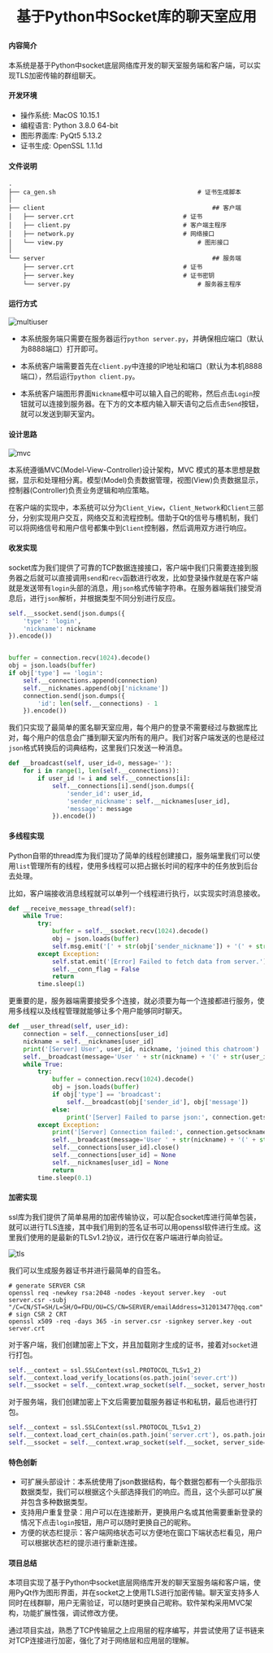 <h3 style="text-align:center;font-size:200%;" >基于Python中Socket库的聊天室应用</h3>

#### 内容简介

本系统是基于Python中socket底层网络库开发的聊天室服务端和客户端，可以实现TLS加密传输的群组聊天。

#### 开发环境

* 操作系统: MacOS 10.15.1
* 编程语言: Python 3.8.0 64-bit 
* 图形界面库: PyQt5 5.13.2
* 证书生成: OpenSSL 1.1.1d

#### 文件说明

```shell
.
├── ca_gen.sh 										# 证书生成脚本
│  
├── client 												## 客户端
│   ├── server.crt								# 证书
│   ├── client.py 								# 客户端主程序
│   ├── network.py 								# 网络接口 
│   └── view.py										# 图形接口
│  
└── server												## 服务端
    ├── server.crt								# 证书
    ├── server.key								# 证书密钥
    └── server.py									# 服务器主程序
```

#### 运行方式

![multiuser](./pic/multiuser.png)

* 本系统服务端只需要在服务器运行`python server.py`，并确保相应端口（默认为8888端口）打开即可。

* 本系统客户端需要首先在`client.py`中连接的IP地址和端口（默认为本机8888端口），然后运行`python client.py`。
* 本系统客户端图形界面`Nickname`框中可以输入自己的昵称，然后点击`Login`按钮就可以连接到服务器。在下方的文本框内输入聊天语句之后点击`Send`按钮，就可以发送到聊天室内。

#### 设计思路

![mvc](./pic/mvc.png)

本系统遵循MVC(Model-View-Controller)设计架构，MVC 模式的基本思想是数据，显示和处理相分离。模型(Model)负责数据管理，视图(View)负责数据显示，控制器(Controller)负责业务逻辑和响应策略。

在客户端的实现中，本系统可以分为`Client_View`，`Client_Network`和`Client`三部分，分别实现用户交互，网络交互和流程控制。借助于Qt的信号与槽机制，我们可以将网络信号和用户信号都集中到`Client`控制器，然后调用双方进行响应。

#### 收发实现

socket库为我们提供了可靠的TCP数据连接接口，客户端中我们只需要连接到服务器之后就可以直接调用`send`和`recv`函数进行收发，比如登录操作就是在客户端就是发送带有`login`头部的消息，用`json`格式传输字符串。在服务器端我们接受消息后，进行`json`解析，并根据类型不同分别进行反应。

```python
self.__ssocket.send(json.dumps({
    'type': 'login',
    'nickname': nickname
}).encode())


buffer = connection.recv(1024).decode()
obj = json.loads(buffer)
if obj['type'] == 'login':
    self.__connections.append(connection)
    self.__nicknames.append(obj['nickname'])
    connection.send(json.dumps({
        'id': len(self.__connections) - 1
    }).encode())
```

我们只实现了最简单的匿名聊天室应用，每个用户的登录不需要经过与数据库比对，每个用户的信息会广播到聊天室内所有的用户。我们对客户端发送的也是经过`json`格式转换后的词典结构，这里我们只发送一种消息。

```python
def __broadcast(self, user_id=0, message=''):
    for i in range(1, len(self.__connections)):
        if user_id != i and self.__connections[i]:
            self.__connections[i].send(json.dumps({
                'sender_id': user_id,
                'sender_nickname': self.__nicknames[user_id],
                'message': message
            }).encode())
```

#### 多线程实现

Python自带的thread库为我们提功了简单的线程创建接口，服务端里我们可以使用`list`管理所有的线程，使用多线程可以把占据长时间的程序中的任务放到后台去处理。

比如，客户端接收消息线程就可以单列一个线程进行执行，以实现实时消息接收。

```python
def __receive_message_thread(self):
    while True:
        try:
            buffer = self.__ssocket.recv(1024).decode()
            obj = json.loads(buffer)
            self.msg.emit('[' + str(obj['sender_nickname']) + '(' + str(obj['sender_id']) + ')' + ']' + obj['message'])
        except Exception:
            self.stat.emit('[Error] Failed to fetch data from server.')
            self.__conn_flag = False
            return
        time.sleep(1)     
```

更重要的是，服务器端需要接受多个连接，就必须要为每一个连接都进行服务，使用多线程以及线程管理就能够让多个用户能够同时聊天。

```python
def __user_thread(self, user_id):
    connection = self.__connections[user_id]
    nickname = self.__nicknames[user_id]
    print('[Server] User', user_id, nickname, 'joined this chatroom')
    self.__broadcast(message='User ' + str(nickname) + '(' + str(user_id) + ')' + 'joined this chatroom')
    while True:
        try:
            buffer = connection.recv(1024).decode()
            obj = json.loads(buffer)
            if obj['type'] == 'broadcast':
                self.__broadcast(obj['sender_id'], obj['message'])
            else:
                print('[Server] Failed to parse json:', connection.getsockname(), connection.fileno())
        except Exception:
            print('[Server] Connection failed:', connection.getsockname(), connection.fileno())
            self.__broadcast(message='User ' + str(nickname) + '(' + str(user_id) + ')' + 'exited the chatroom')
            self.__connections[user_id].close()
            self.__connections[user_id] = None
            self.__nicknames[user_id] = None
            return
        time.sleep(0.1)
```

#### 加密实现

ssl库为我们提供了简单易用的加密传输协议，可以配合socket库进行简单包装，就可以进行TLS连接，其中我们用到的签名证书可以用openssl软件进行生成。这里我们使用的是最新的TLSv1.2协议，进行仅在客户端进行单向验证。

![tls](./pic/tls.png)

我们可以生成服务器证书并进行最简单的自签名。

```shell
# generate SERVER CSR
openssl req -newkey rsa:2048 -nodes -keyout server.key  -out server.csr -subj "/C=CN/ST=SH/L=SH/O=FDU/OU=CS/CN=SERVER/emailAddress=312013477@qq.com"
# sign CSR 2 CRT
openssl x509 -req -days 365 -in server.csr -signkey server.key -out server.crt
```

对于客户端，我们创建加密上下文，并且加载刚才生成的证书，接着对`socket`进行打包。

```python
self.__context = ssl.SSLContext(ssl.PROTOCOL_TLSv1_2)
self.__context.load_verify_locations(os.path.join('sever.crt'))
self.__ssocket = self.__context.wrap_socket(self.__socket, server_hostname='SERVER')
```

对于服务端，我们创建加密上下文后需要加载服务器证书和私钥，最后也进行打包。

```python
self.__context = ssl.SSLContext(ssl.PROTOCOL_TLSv1_2)
self.__context.load_cert_chain(os.path.join('server.crt'), os.path.join('server.key'))
self.__ssocket = self.__context.wrap_socket(self.__socket, server_side=True)
```

#### 特色创新

* 可扩展头部设计：本系统使用了json数据结构，每个数据包都有一个头部指示数据类型，我们可以根据这个头部选择我们的响应。而且，这个头部可以扩展并包含多种数据类型。
* 支持用户重复登录：用户可以在连接断开，更换用户名或其他需要重新登录的情况下点击`login`按钮，用户可以随时更换自己的昵称。
* 方便的状态栏提示：客户端网络状态可以方便地在窗口下端状态栏看见，用户可以根据状态栏的提示进行重新连接。

#### 项目总结

本项目实现了基于Python中socket底层网络库开发的聊天室服务端和客户端，使用PyQt作为图形界面，并在socket之上使用TLS进行加密传输。聊天室支持多人同时在线群聊，用户无需验证，可以随时更换自己昵称。软件架构采用MVC架构，功能扩展性强，调试修改方便。

通过项目实战，熟悉了TCP传输层之上应用层的程序编写，并尝试使用了证书链来对TCP连接进行加密，强化了对于网络层和应用层的理解。
